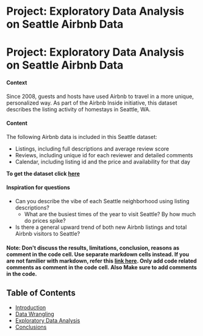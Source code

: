 # Project: Exploratory Data Analysis on Seattle Airbnb Data
# Project: Exploratory Data Analysis on Seattle Airbnb Data

#### Context
Since 2008, guests and hosts have used Airbnb to travel in a more unique, personalized way. As part of the Airbnb Inside initiative, this dataset describes the listing activity of homestays in Seattle, WA.

#### Content
The following Airbnb data is included in this Seattle dataset:
- Listings, including full descriptions and average review score
- Reviews, including unique id for each reviewer and detailed comments
- Calendar, including listing id and the price and availability for that day

**To get the dataset click [here](https://georgiancollege-my.sharepoint.com/:f:/g/personal/katie_tiwari_georgiancollege_ca/Eh6hG8jQX_FBvU_pk5R5wZwB_xn5gS2eBE1vWQ_DmaH1kQ?e=evqomn)**

#### Inspiration for questions
- Can you describe the vibe of each Seattle neighborhood using listing descriptions?
  - What are the busiest times of the year to visit Seattle? By how much do prices spike?
- Is there a general upward trend of both new Airbnb listings and total Airbnb visitors to Seattle?

#### **Note:** Don't discuss the results, limitations, conclusion, reasons as comment in the code cell. Use separate markdown cells instead. If you are not familier with markdown, refer this [link here](https://www.datacamp.com/community/tutorials/markdown-in-jupyter-notebook). Only add code related comments as comment in the code cell. Also Make sure to add comments in the code.

## Table of Contents
<ul>
<li><a href="#intro">Introduction</a></li>
<li><a href="#wrangling">Data Wrangling</a></li>
<li><a href="#eda">Exploratory Data Analysis</a></li>
<li><a href="#conclusions">Conclusions</a></li>
</ul>
